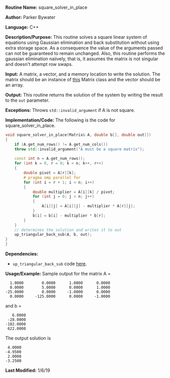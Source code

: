 **Routine Name:** square_solver_in_place   

**Author:** Parker Bywater

**Language:** C++

**Description/Purpose:** This routine solves a square linear system of equations using Gaussian elimination and 
back substitution without using extra storage space. As a consequence the value of the arguments passed can not be guaranteed to remain unchanged. Also, this routine performs the gaussian elimination 
naiively, that is, it assumes the matrix is not singular and doesn't attempt row swaps.  

**Input:** A matrix, a vector, and a memory location to write the solution. The matrix 
should be an instance of [this](../src/Matrix.cpp) Matrix class
and the vector should be an array.  

**Output:** This routine returns the solution of the system by writing the result to the `out` 
parameter.

**Exceptions:** Throws `std::invalid_argument` if A is not square. 

**Implementation/Code:** The following is the code for square_solver_in_place.
```C++ 
void square_solver_in_place(Matrix& A, double b[], double out[]) 
{
    if (A.get_num_rows() != A.get_num_cols()) 
	throw std::invalid_argument("A must be a square matrix");
    
    const int n = A.get_num_rows(); 
    for (int k = 0, r = 0; k < n; k++, r++) 
    {
        double pivot = A[r][k];
        # pragma omp parallel for
        for (int i = r + 1; i < n; i++) 
        {
            double multiplier = A[i][k] / pivot;
            for (int j = 0; j < n; j++) 
            {
                A[i][j] = A[i][j] - multiplier * A[r][j];
            }
            b[i] = b[i] - multiplier * b[r];
        }
    }
    // determines the solution and writes it to out
    up_triangular_back_sub(A, b, out); 
}
}
```
**Dependencies:**
* `up_triangular_back_sub` code [here](./up_triangular_back_sub.md). 

**Usage/Example:** Sample output for the matrix A = 

      1.0000	    0.0000	    1.0000	    0.0000	
      0.0000	    5.0000	    0.0000	    1.0000	
    -25.0000	    0.0000	   -1.0000	    0.0000	
      0.0000	 -125.0000	    0.0000	   -1.0000	

and b = 

       6.0000
     -28.0000
    -102.0000
     622.0000

The output solution is 

     4.0000
    -4.9500
     2.0000
    -3.2500


**Last Modified:** 1/6/19
